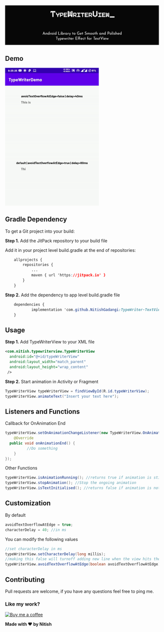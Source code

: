 ![Header](https://github.com/NitishGadangi/TypeWriter-TextView/blob/master/header1.jpg?raw=true)

## Demo

<img height='450' style='border:0px;height:450px;' src='https://github.com/NitishGadangi/TypeWriter-TextView/blob/master/demo.gif?raw=true' border='0' alt='Demo' />


## Gradle Dependency

To get a Git project into your build:

**Step 1.**  Add the JitPack repository to your build file

Add it in your project level build.gradle at the end of repositories:

```css
	allprojects {
		repositories {
			...
			maven { url 'https://jitpack.io' }
		}
	}
```

**Step 2.**  Add the dependency to app level build.gradle file

```css
	dependencies {
	        implementation 'com.github.NitishGadangi:TypeWriter-TextView:v1.3'
	}
```

## Usage
**Step 1.** Add TypeWriterView to your XML file
``` XML
<com.nitish.typewriterview.TypeWriterView  
  android:id="@+id/typeWriterView"  
  android:layout_width="match_parent"  
  android:layout_height="wrap_content"  
 />
```
**Step 2.** Start animation in Activity or Fragment
```JAVA
TypeWriterView typeWriterView = findViewById(R.id.typeWriterView);
typeWriterView.animateText("Insert your text here");

```

## Listeners and Functions
Callback for OnAnimation End
```JAVA
typeWriterView.setOnAnimationChangeListener(new TypeWriterView.OnAnimationChangeListener() {  
    @Override  
  public void onAnimationEnd() {  
          //Do something
    }  
});
```
Other Functions
```JAVA
typeWriterView.isAnimationRunning(); //returns true if animation is still running
typeWriterView.stopAnimation(); //Stop the ongoing animation
typeWriterView.isTextInitialised(); //returns false if animation is not started
```

## Customization
By default
```JAVA
avoidTextOverflowAtEdge = true;
characterDelay = 40; //in ms
```
You can modify the following values
```JAVA
//set characterDelay in ms
typeWriterView.setCharacterDelay(long millis);
//making this false will turnoff adding new line when the view hits the end of the view
typeWriterView.avoidTextOverflowAtEdge(boolean avoidTextOverflowAtEdge);
```
## Contributing
Pull requests are welcome, if you have any questions feel free to ping me.
### Like my work?
[![Buy me a coffee](https://bmc-cdn.nyc3.digitaloceanspaces.com/BMC-button-images/custom_images/orange_img.png)](https://nitishgadangi.github.io/?buy_me_coffee)

**Made with  ❤️  by Nitish**
